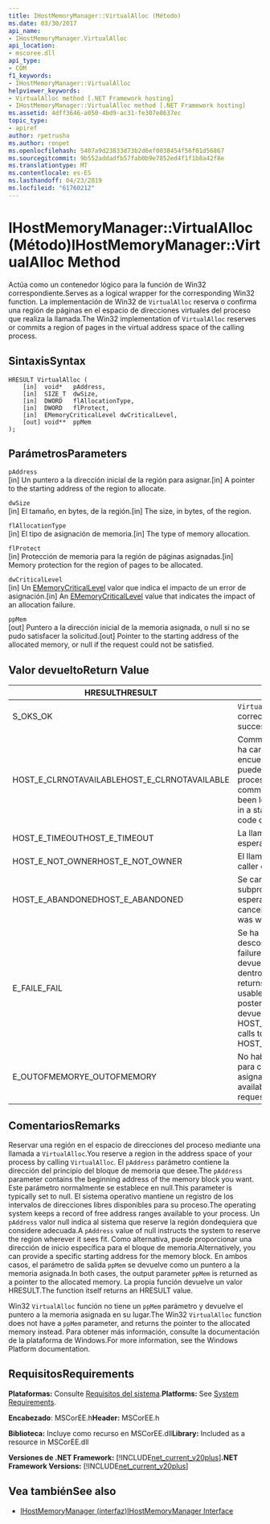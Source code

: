 ```yaml
---
title: IHostMemoryManager::VirtualAlloc (Método)
ms.date: 03/30/2017
api_name:
- IHostMemoryManager.VirtualAlloc
api_location:
- mscoree.dll
api_type:
- COM
f1_keywords:
- IHostMemoryManager::VirtualAlloc
helpviewer_keywords:
- VirtualAlloc method [.NET Framework hosting]
- IHostMemoryManager::VirtualAlloc method [.NET Framework hosting]
ms.assetid: 4dff3646-a050-4bd9-ac31-fe307e8637ec
topic_type:
- apiref
author: rpetrusha
ms.author: ronpet
ms.openlocfilehash: 5407a9d23833d73b2d6ef0038454f56f01d56867
ms.sourcegitcommit: 9b552addadfb57fab0b9e7852ed4f1f1b8a42f8e
ms.translationtype: MT
ms.contentlocale: es-ES
ms.lasthandoff: 04/23/2019
ms.locfileid: "61760212"
---
```

# <a name="ihostmemorymanagervirtualalloc-method"></a><span data-ttu-id="c6e1c-102">IHostMemoryManager::VirtualAlloc (Método)</span><span class="sxs-lookup"><span data-stu-id="c6e1c-102">IHostMemoryManager::VirtualAlloc Method</span></span>
<span data-ttu-id="c6e1c-103">Actúa como un contenedor lógico para la función de Win32 correspondiente.</span><span class="sxs-lookup"><span data-stu-id="c6e1c-103">Serves as a logical wrapper for the corresponding Win32 function.</span></span> <span data-ttu-id="c6e1c-104">La implementación de Win32 de `VirtualAlloc` reserva o confirma una región de páginas en el espacio de direcciones virtuales del proceso que realiza la llamada.</span><span class="sxs-lookup"><span data-stu-id="c6e1c-104">The Win32 implementation of `VirtualAlloc` reserves or commits a region of pages in the virtual address space of the calling process.</span></span>  
  
## <a name="syntax"></a><span data-ttu-id="c6e1c-105">Sintaxis</span><span class="sxs-lookup"><span data-stu-id="c6e1c-105">Syntax</span></span>  
  
```  
HRESULT VirtualAlloc (  
    [in]  void*   pAddress,  
    [in]  SIZE_T  dwSize,  
    [in]  DWORD   flAllocationType,  
    [in]  DWORD   flProtect,  
    [in]  EMemoryCriticalLevel dwCriticalLevel,  
    [out] void**  ppMem  
);  
```  
  
## <a name="parameters"></a><span data-ttu-id="c6e1c-106">Parámetros</span><span class="sxs-lookup"><span data-stu-id="c6e1c-106">Parameters</span></span>  
 `pAddress`  
 <span data-ttu-id="c6e1c-107">[in] Un puntero a la dirección inicial de la región para asignar.</span><span class="sxs-lookup"><span data-stu-id="c6e1c-107">[in] A pointer to the starting address of the region to allocate.</span></span>  
  
 `dwSize`  
 <span data-ttu-id="c6e1c-108">[in] El tamaño, en bytes, de la región.</span><span class="sxs-lookup"><span data-stu-id="c6e1c-108">[in] The size, in bytes, of the region.</span></span>  
  
 `flAllocationType`  
 <span data-ttu-id="c6e1c-109">[in] El tipo de asignación de memoria.</span><span class="sxs-lookup"><span data-stu-id="c6e1c-109">[in] The type of memory allocation.</span></span>  
  
 `flProtect`  
 <span data-ttu-id="c6e1c-110">[in] Protección de memoria para la región de páginas asignadas.</span><span class="sxs-lookup"><span data-stu-id="c6e1c-110">[in] Memory protection for the region of pages to be allocated.</span></span>  
  
 `dwCriticalLevel`  
 <span data-ttu-id="c6e1c-111">[in] Un [EMemoryCriticalLevel](../../../../docs/framework/unmanaged-api/hosting/ememorycriticallevel-enumeration.md) valor que indica el impacto de un error de asignación.</span><span class="sxs-lookup"><span data-stu-id="c6e1c-111">[in] An [EMemoryCriticalLevel](../../../../docs/framework/unmanaged-api/hosting/ememorycriticallevel-enumeration.md) value that indicates the impact of an allocation failure.</span></span>  
  
 `ppMem`  
 <span data-ttu-id="c6e1c-112">[out] Puntero a la dirección inicial de la memoria asignada, o null si no se pudo satisfacer la solicitud.</span><span class="sxs-lookup"><span data-stu-id="c6e1c-112">[out] Pointer to the starting address of the allocated memory, or null if the request could not be satisfied.</span></span>  
  
## <a name="return-value"></a><span data-ttu-id="c6e1c-113">Valor devuelto</span><span class="sxs-lookup"><span data-stu-id="c6e1c-113">Return Value</span></span>  
  
|<span data-ttu-id="c6e1c-114">HRESULT</span><span class="sxs-lookup"><span data-stu-id="c6e1c-114">HRESULT</span></span>|<span data-ttu-id="c6e1c-115">Descripción</span><span class="sxs-lookup"><span data-stu-id="c6e1c-115">Description</span></span>|  
|-------------|-----------------|  
|<span data-ttu-id="c6e1c-116">S_OK</span><span class="sxs-lookup"><span data-stu-id="c6e1c-116">S_OK</span></span>|<span data-ttu-id="c6e1c-117">`VirtualAlloc` se devolvió correctamente.</span><span class="sxs-lookup"><span data-stu-id="c6e1c-117">`VirtualAlloc` returned successfully.</span></span>|  
|<span data-ttu-id="c6e1c-118">HOST_E_CLRNOTAVAILABLE</span><span class="sxs-lookup"><span data-stu-id="c6e1c-118">HOST_E_CLRNOTAVAILABLE</span></span>|<span data-ttu-id="c6e1c-119">Common language runtime (CLR) no se ha cargado en un proceso o el CLR se encuentra en un estado en el que no se puede ejecutar código administrado o procesar la llamada correctamente.</span><span class="sxs-lookup"><span data-stu-id="c6e1c-119">The common language runtime (CLR) has not been loaded into a process, or the CLR is in a state in which it cannot run managed code or process the call successfully.</span></span>|  
|<span data-ttu-id="c6e1c-120">HOST_E_TIMEOUT</span><span class="sxs-lookup"><span data-stu-id="c6e1c-120">HOST_E_TIMEOUT</span></span>|<span data-ttu-id="c6e1c-121">La llamada ha agotado el tiempo de espera.</span><span class="sxs-lookup"><span data-stu-id="c6e1c-121">The call timed out.</span></span>|  
|<span data-ttu-id="c6e1c-122">HOST_E_NOT_OWNER</span><span class="sxs-lookup"><span data-stu-id="c6e1c-122">HOST_E_NOT_OWNER</span></span>|<span data-ttu-id="c6e1c-123">El llamador no posee el bloqueo.</span><span class="sxs-lookup"><span data-stu-id="c6e1c-123">The caller does not own the lock.</span></span>|  
|<span data-ttu-id="c6e1c-124">HOST_E_ABANDONED</span><span class="sxs-lookup"><span data-stu-id="c6e1c-124">HOST_E_ABANDONED</span></span>|<span data-ttu-id="c6e1c-125">Se canceló un evento mientras un subproceso bloqueado o fibra estaba esperando en ella.</span><span class="sxs-lookup"><span data-stu-id="c6e1c-125">An event was canceled while a blocked thread or fiber was waiting on it.</span></span>|  
|<span data-ttu-id="c6e1c-126">E_FAIL</span><span class="sxs-lookup"><span data-stu-id="c6e1c-126">E_FAIL</span></span>|<span data-ttu-id="c6e1c-127">Se ha producido un error irrecuperable desconocido.</span><span class="sxs-lookup"><span data-stu-id="c6e1c-127">An unknown catastrophic failure occurred.</span></span> <span data-ttu-id="c6e1c-128">Cuando un método devuelve E_FAIL, CLR ya no es utilizable dentro del proceso.</span><span class="sxs-lookup"><span data-stu-id="c6e1c-128">When a method returns E_FAIL, the CLR is no longer usable within the process.</span></span> <span data-ttu-id="c6e1c-129">Las llamadas posteriores a métodos de hospedaje devuelven HOST_E_CLRNOTAVAILABLE.</span><span class="sxs-lookup"><span data-stu-id="c6e1c-129">Subsequent calls to hosting methods return HOST_E_CLRNOTAVAILABLE.</span></span>|  
|<span data-ttu-id="c6e1c-130">E_OUTOFMEMORY</span><span class="sxs-lookup"><span data-stu-id="c6e1c-130">E_OUTOFMEMORY</span></span>|<span data-ttu-id="c6e1c-131">No había suficiente memoria disponible para completar la solicitud de asignación</span><span class="sxs-lookup"><span data-stu-id="c6e1c-131">Not enough memory was available to complete the allocation request</span></span>|  
  
## <a name="remarks"></a><span data-ttu-id="c6e1c-132">Comentarios</span><span class="sxs-lookup"><span data-stu-id="c6e1c-132">Remarks</span></span>  
 <span data-ttu-id="c6e1c-133">Reservar una región en el espacio de direcciones del proceso mediante una llamada a `VirtualAlloc`.</span><span class="sxs-lookup"><span data-stu-id="c6e1c-133">You reserve a region in the address space of your process by calling `VirtualAlloc`.</span></span> <span data-ttu-id="c6e1c-134">El `pAddress` parámetro contiene la dirección del principio del bloque de memoria que desee.</span><span class="sxs-lookup"><span data-stu-id="c6e1c-134">The `pAddress` parameter contains the beginning address of the memory block you want.</span></span> <span data-ttu-id="c6e1c-135">Este parámetro normalmente se establece en null.</span><span class="sxs-lookup"><span data-stu-id="c6e1c-135">This parameter is typically set to null.</span></span> <span data-ttu-id="c6e1c-136">El sistema operativo mantiene un registro de los intervalos de direcciones libres disponibles para su proceso.</span><span class="sxs-lookup"><span data-stu-id="c6e1c-136">The operating system keeps a record of free address ranges available to your process.</span></span> <span data-ttu-id="c6e1c-137">Un `pAddress` valor null indica al sistema que reserve la región dondequiera que considere adecuada.</span><span class="sxs-lookup"><span data-stu-id="c6e1c-137">A `pAddress` value of null instructs the system to reserve the region wherever it sees fit.</span></span> <span data-ttu-id="c6e1c-138">Como alternativa, puede proporcionar una dirección de inicio específica para el bloque de memoria.</span><span class="sxs-lookup"><span data-stu-id="c6e1c-138">Alternatively, you can provide a specific starting address for the memory block.</span></span> <span data-ttu-id="c6e1c-139">En ambos casos, el parámetro de salida `ppMem` se devuelve como un puntero a la memoria asignada.</span><span class="sxs-lookup"><span data-stu-id="c6e1c-139">In both cases, the output parameter `ppMem` is returned as a pointer to the allocated memory.</span></span> <span data-ttu-id="c6e1c-140">La propia función devuelve un valor HRESULT.</span><span class="sxs-lookup"><span data-stu-id="c6e1c-140">The function itself returns an HRESULT value.</span></span>  
  
 <span data-ttu-id="c6e1c-141">Win32 `VirtualAlloc` función no tiene un `ppMem` parámetro y devuelve el puntero a la memoria asignada en su lugar.</span><span class="sxs-lookup"><span data-stu-id="c6e1c-141">The Win32 `VirtualAlloc` function does not have a `ppMem` parameter, and returns the pointer to the allocated memory instead.</span></span> <span data-ttu-id="c6e1c-142">Para obtener más información, consulte la documentación de la plataforma de Windows.</span><span class="sxs-lookup"><span data-stu-id="c6e1c-142">For more information, see the Windows Platform documentation.</span></span>  
  
## <a name="requirements"></a><span data-ttu-id="c6e1c-143">Requisitos</span><span class="sxs-lookup"><span data-stu-id="c6e1c-143">Requirements</span></span>  
 <span data-ttu-id="c6e1c-144">**Plataformas:** Consulte [Requisitos del sistema](../../../../docs/framework/get-started/system-requirements.md).</span><span class="sxs-lookup"><span data-stu-id="c6e1c-144">**Platforms:** See [System Requirements](../../../../docs/framework/get-started/system-requirements.md).</span></span>  
  
 <span data-ttu-id="c6e1c-145">**Encabezado**: MSCorEE.h</span><span class="sxs-lookup"><span data-stu-id="c6e1c-145">**Header:** MSCorEE.h</span></span>  
  
 <span data-ttu-id="c6e1c-146">**Biblioteca:** Incluye como recurso en MSCorEE.dll</span><span class="sxs-lookup"><span data-stu-id="c6e1c-146">**Library:** Included as a resource in MSCorEE.dll</span></span>  
  
 <span data-ttu-id="c6e1c-147">**Versiones de .NET Framework:** [!INCLUDE[net_current_v20plus](../../../../includes/net-current-v20plus-md.md)]</span><span class="sxs-lookup"><span data-stu-id="c6e1c-147">**.NET Framework Versions:** [!INCLUDE[net_current_v20plus](../../../../includes/net-current-v20plus-md.md)]</span></span>  
  
## <a name="see-also"></a><span data-ttu-id="c6e1c-148">Vea también</span><span class="sxs-lookup"><span data-stu-id="c6e1c-148">See also</span></span>

- [<span data-ttu-id="c6e1c-149">IHostMemoryManager (interfaz)</span><span class="sxs-lookup"><span data-stu-id="c6e1c-149">IHostMemoryManager Interface</span></span>](../../../../docs/framework/unmanaged-api/hosting/ihostmemorymanager-interface.md)
